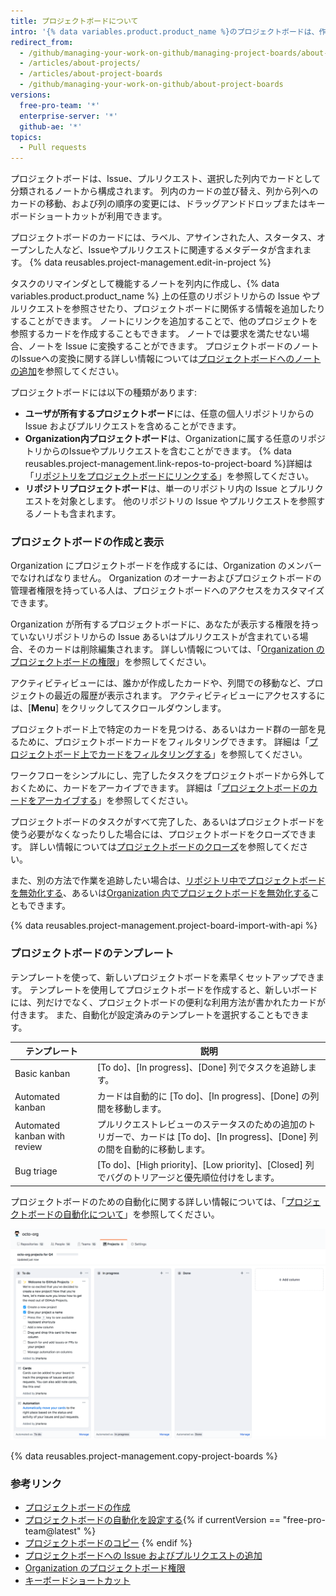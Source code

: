 ```yaml
---
title: プロジェクトボードについて
intro: '{% data variables.product.product_name %}のプロジェクトボードは、作業を整理して優先順位付けするための役に立ちます。 プロジェクトボードは、特定の機能の作業、包括的なロードマップ、さらにはリリースのチェックリストのためにも作成できます。 プロジェクトボードを使うと、要求に適したカスタマイズされたワークフローを作成する柔軟性が得られます。'
redirect_from:
  - /github/managing-your-work-on-github/managing-project-boards/about-project-boards
  - /articles/about-projects/
  - /articles/about-project-boards
  - /github/managing-your-work-on-github/about-project-boards
versions:
  free-pro-team: '*'
  enterprise-server: '*'
  github-ae: '*'
topics:
  - Pull requests
---
```


プロジェクトボードは、Issue、プルリクエスト、選択した列内でカードとして分類されるノートから構成されます。 列内のカードの並び替え、列から列へのカードの移動、および列の順序の変更には、ドラッグアンドドロップまたはキーボードショートカットが利用できます。

プロジェクトボードのカードには、ラベル、アサインされた人、スタータス、オープンした人など、Issueやプルリクエストに関連するメタデータが含まれます。 {% data reusables.project-management.edit-in-project %}

タスクのリマインダとして機能するノートを列内に作成し、{% data variables.product.product_name %} 上の任意のリポジトリからの Issue やプルリクエストを参照させたり、プロジェクトボードに関係する情報を追加したりすることができます。 ノートにリンクを追加することで、他のプロジェクトを参照するカードを作成することもできます。 ノートでは要求を満たせない場合、ノートを Issue に変換することができます。 プロジェクトボードのノートのIssueへの変換に関する詳しい情報については[プロジェクトボードへのノートの追加](/articles/adding-notes-to-a-project-board)を参照してください。

プロジェクトボードには以下の種類があります:

- **ユーザが所有するプロジェクトボード**には、任意の個人リポジトリからの Issue およびプルリクエストを含めることができます。
- **Organization内プロジェクトボード**は、Organizationに属する任意のリポジトリからのIssueやプルリクエストを含むことができます。  {% data reusables.project-management.link-repos-to-project-board %}詳細は「[リポジトリをプロジェクトボードにリンクする](/articles/linking-a-repository-to-a-project-board)」を参照してください。
- **リポジトリプロジェクトボード**は、単一のリポジトリ内の Issue とプルリクエストを対象とします。 他のリポジトリの Issue やプルリクエストを参照するノートも含まれます。

### プロジェクトボードの作成と表示

Organization にプロジェクトボードを作成するには、Organization のメンバーでなければなりません。 Organization のオーナーおよびプロジェクトボードの管理者権限を持っている人は、プロジェクトボードへのアクセスをカスタマイズできます。

Organization が所有するプロジェクトボードに、あなたが表示する権限を持っていないリポジトリからの Issue あるいはプルリクエストが含まれている場合、そのカードは削除編集されます。  詳しい情報については、「[Organization のプロジェクトボードの権限](/articles/project-board-permissions-for-an-organization)」を参照してください。

アクティビティビューには、誰かが作成したカードや、列間での移動など、プロジェクトの最近の履歴が表示されます。 アクティビティビューにアクセスするには、[**Menu**] をクリックしてスクロールダウンします。

プロジェクトボード上で特定のカードを見つける、あるいはカード群の一部を見るために、プロジェクトボードカードをフィルタリングできます。 詳細は「[プロジェクトボード上でカードをフィルタリングする](/articles/filtering-cards-on-a-project-board)」を参照してください。

ワークフローをシンプルにし、完了したタスクをプロジェクトボードから外しておくために、カードをアーカイブできます。 詳細は「[プロジェクトボードのカードをアーカイブする](/articles/archiving-cards-on-a-project-board)」を参照してください。

プロジェクトボードのタスクがすべて完了した、あるいはプロジェクトボードを使う必要がなくなったりした場合には、プロジェクトボードをクローズできます。 詳しい情報については[プロジェクトボードのクローズ](/articles/closing-a-project-board)を参照してください。

また、別の方法で作業を追跡したい場合は、[リポジトリ中でプロジェクトボードを無効化する](/articles/disabling-project-boards-in-a-repository)、あるいは[Organization 内でプロジェクトボードを無効化する](/articles/disabling-project-boards-in-your-organization)こともできます。

{% data reusables.project-management.project-board-import-with-api %}

### プロジェクトボードのテンプレート

テンプレートを使って、新しいプロジェクトボードを素早くセットアップできます。 テンプレートを使用してプロジェクトボードを作成すると、新しいボードには、列だけでなく、プロジェクトボードの便利な利用方法が書かれたカードが付きます。 また、自動化が設定済みのテンプレートを選択することもできます。

| テンプレート                       | 説明                                                                             |
| ---------------------------- | ------------------------------------------------------------------------------ |
| Basic kanban                 | [To do]、[In progress]、[Done] 列でタスクを追跡します。                                      |
| Automated kanban             | カードは自動的に [To do]、[In progress]、[Done] の列間を移動します。                               |
| Automated kanban with review | プルリクエストレビューのステータスのための追加のトリガーで、カードは [To do]、[In progress]、[Done] 列の間を自動的に移動します。 |
| Bug triage                   | [To do]、[High priority]、[Low priority]、[Closed] 列でバグのトリアージと優先順位付けをします。         |

プロジェクトボードのための自動化に関する詳しい情報については、「[プロジェクトボードの自動化について](/articles/about-automation-for-project-boards)」を参照してください。

![basic kanban テンプレートでのプロジェクトボード](/assets/images/help/projects/project-board-basic-kanban-template.png)

{% data reusables.project-management.copy-project-boards %}

### 参考リンク

- [プロジェクトボードの作成](/articles/creating-a-project-board)
- [プロジェクトボードの自動化を設定する](/articles/editing-a-project-board){% if currentVersion == "free-pro-team@latest" %}
- [プロジェクトボードのコピー](/articles/copying-a-project-board)
{% endif %}
- [プロジェクトボードへの Issue およびプルリクエストの追加](/articles/adding-issues-and-pull-requests-to-a-project-board)
- [Organization のプロジェクトボード権限](/articles/project-board-permissions-for-an-organization)
- [キーボードショートカット](/articles/keyboard-shortcuts/#project-boards)
